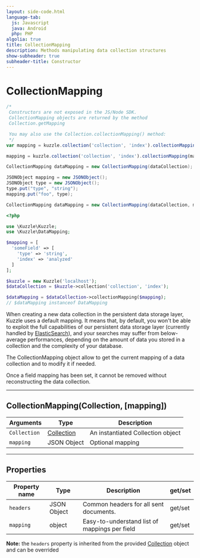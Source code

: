 ```yaml
---
layout: side-code.html
language-tab:
  js: Javascript
  java: Android
  php: PHP
algolia: true
title: CollectionMapping
description: Methods manipulating data collection structures
show-subheader: true
subheader-title: Constructor
---
```


# CollectionMapping

```js
/*
 Constructors are not exposed in the JS/Node SDK.
 CollectionMapping objects are returned by the method
 Collection.getMapping

 You may also use the Collection.collectionMapping() method:
 */
var mapping = kuzzle.collection('collection', 'index').collectionMapping();

mapping = kuzzle.collection('collection', 'index').collectionMapping(mapping);
```

```java
CollectionMapping dataMapping = new CollectionMapping(dataCollection);

JSONObject mapping = new JSONObject();
JSONObject type = new JSONObject();
type.put("type", "string");
mapping.put("foo", type);

CollectionMapping dataMapping = new CollectionMapping(dataCollection, mapping);
```

```php
<?php

use \Kuzzle\Kuzzle;
use \Kuzzle\DataMapping;

$mapping = [
  'someField' => [
    'type' => 'string',
    'index' => 'analyzed'
  ]
];

$kuzzle = new Kuzzle('localhost');
$dataCollection = $kuzzle->collection('collection', 'index');

$dataMapping = $dataCollection->collectionMapping($mapping);
// $dataMapping instanceof DataMapping
```

When creating a new data collection in the persistent data storage layer, Kuzzle uses a default mapping.
It means that, by default, you won't be able to exploit the full capabilities of our persistent data storage layer (currently handled by [ElasticSearch](https://www.elastic.co/products/elasticsearch)), and your searches may suffer from below-average performances, depending on the amount of data you stored in a collection and the complexity of your database.

The CollectionMapping object allow to get the current mapping of a data collection and to modify it if needed.

<aside class="notice">
Once a field mapping has been set, it cannot be removed without reconstructing the data collection.
</aside>

---

## CollectionMapping(Collection, [mapping])

| Arguments | Type | Description |
|---------------|---------|----------------------------------------|
| `Collection` | [Collection](/sdk-reference/collection/) | An instantiated Collection object |
| ``mapping`` | JSON Object | Optional mapping |

---

## Properties

| Property name | Type | Description | get/set |
|--------------|--------|-----------------------------------|---------|
| ``headers`` | JSON Object | Common headers for all sent documents. | get/set |
| ``mapping`` | object | Easy-to-understand list of mappings per field | get/set |

**Note:** the ``headers`` property is inherited from the provided [Collection](/sdk-reference/collection/) object and can be overrided
